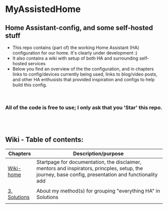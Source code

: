 # MyAssistedHome 
## Home Assistant-config, and some self-hosted stuff


- This repo contains (part of) the working Home Assistant (HA) configuration for our home. It's clearly under development :)
- It also contains a wiki with setup of both HA and surrounding self-hosted services
- Below you find an overview of the the configuration, and in chapters links to config/devices currently being used, links to blog/video posts, and other HA enthusists that provided inspiration and configs to help build this config. 
<br />

### All of the code is free to use; I only ask that you 'Star' this repo.

<br />

<br />

## Wiki - Table of contents:
|Chapters   |Description/purpose |
| ----------| ----------------------------- |
|[Wiki-home](https://github.com/ArveVM/MyAssistedHome/wiki/Home)| Startpage for documentation, the disclaimer, mentors and inspirators, princples, setup, the journey, base config, presentation and functionality add|
|||
|[3. Solutions](https://github.com/ArveVM/MyAssistedHome/wiki/3-Solutions)   |About my method(s) for grouping "everything HA" in Solutions|
|||
<br />
<br />
